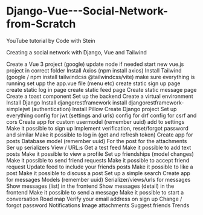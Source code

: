 # Django-Vue---Social-Network-from-Scratch

YouTube tutorial by Code with Stein

Creating a social network with Django, Vue and Tailwind

Create a Vue 3 project (google)
update node if needed
start new vue.js project in correct folder
Install Axios (npm install axios)
Install Tailwind (google / npm install tailwindcss @tailwindcss/vite)
make sure everything is running
set upp the app.vue file (menu etc)
create static sign up page
create static log in page
create static feed page
Create static message page
Create a toast component
Set up the backend
Create a virtual environment
Install Django
Install djangorestframework
install djangorestframework-simplejwt (authentication)
Install Pillow
Create Django project
Set up everything
config for jwt (settings and urls)
config for drf
config for csrf and cors
Create app for custom usermodel (remember uuid)
add to settings
Make it possible to sign up
Implement verification, reset/forgot password and similar
Make it possible to log in (get and refresh token)
Create app for posts
Database model (remember uuid)
For the post
for the attachments
Ser up serializers
View / URL:s
Get a test feed
Make it possible to add text posts
Make it possible to view a profile
Set up friendships (model changes)
Make it possible to send friend requests
Make it possible to accept friend request
Update feed to include your friends posts
Make it possible to like a post
Make it possible to discuss a post
Set up a simple search
Create app for messages
Models (remember uuid)
Serializer/views/urls for messages
Show messages (list) in the frontend
Show messages (detail) in the frontend
Make it possible to send a message
Make it possible to start a conversation
Road map
Verify your email address on sign up
Change / forgot password
Notifications
Image attachments
Suggest friends
Trends

